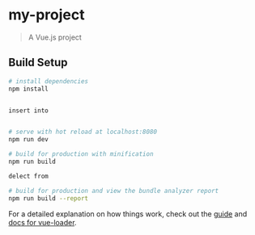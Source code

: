 # my-project 

> A Vue.js project

## Build Setup

``` bash
# install dependencies
npm install


insert into


# serve with hot reload at localhost:8080
npm run dev

# build for production with minification
npm run build

delect from 

# build for production and view the bundle analyzer report
npm run build --report
```

For a detailed explanation on how things work, check out the [guide](http://vuejs-templates.github.io/webpack/) and [docs for vue-loader](http://vuejs.github.io/vue-loader).
